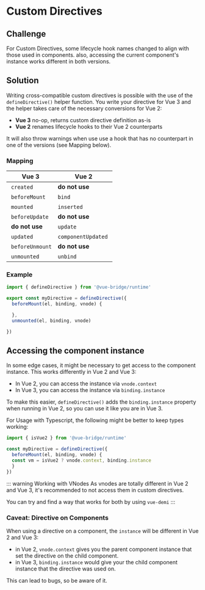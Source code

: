 # Custom Directives

## Challenge

For Custom Directives, some lifecycle hook names changed to align with those used in components. also, accessing the current component's instance works different in both versions.

## Solution

Writing cross-compatible custom directives is possible with the use of the `defineDirective()` helper function. You write your directive for Vue 3 and the helper takes care of the necessary conversions for Vue 2:

* **Vue 3** no-op, returns custom directive definition as-is
* **Vue 2** renames lifecycle hooks to their Vue 2 counterparts

It will also throw warnings when use use a hook that has no counterpart in one of the versions (see Mapping below).

### Mapping

| Vue 3           | Vue 2              |
|-----------------|--------------------|
| `created`       | **do not use**     |
| `beforeMount`   | `bind`             |
| `mounted`       | `inserted`         |
| `beforeUpdate`  | **do not use**     |
| **do not use**  | `update`           |
| `updated`       | `componentUpdated` |
| `beforeUnmount` | **do not use**     |
| `unmounted`     | `unbind`           |


### Example

```js
import { defineDirective } from '@vue-bridge/runtime'

export const myDirective = defineDirective({
  beforeMount(el, binding, vnode) {

  },
  unmounted(el, binding, vnode)

})
```

## Accessing the component instance
  
In some edge cases, it might be necessary to get access to the component instance. This works differently in Vue 2 and Vue 3:

* In Vue 2, you can access the instance via `vnode.context`
* In Vue 3, you can access the instance via `binding.instance`

To make this easier, `defineDirective()` adds the `binding.instance` property when running in Vue 2, so you can use it like you are in Vue 3.

For Usage with Typescript, the following might be better to keep types working:

```js
import { isVue2 } from '@vue-bridge/runtime'

const myDirective = defineDirective({
  beforeMount(el, binding, vnode) {
  const vm = isVue2 ? vnode.context, binding.instance
  }
})
```

::: warning Working with VNodes
  As vnodes are totally different in Vue 2 and Vue 3, it's recommended to not access them in custom directives.

  You can try and find a way that works for both by using `vue-demi`
:::


### Caveat: Directive on Components

When using a directive on a component, the `instance` will be different in Vue 2 and Vue 3:

* in Vue 2, `vnode.context` gives you the parent component instance that set the directive on the child component.
* in Vue 3, `binding.instance` would give your the child component instance that the directive was used on.

This can lead to bugs, so be aware of it.
